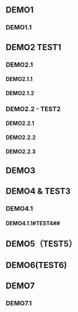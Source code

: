 ## DEMO1
### DEMO1.1

## DEMO2 TEST1
### DEMO2.1
#### DEMO2.1.1
#### DEMO2.1.2
### DEMO2.2 - TEST2
#### DEMO2.2.1
#### DEMO2.2.2
#### DEMO2.2.3

## DEMO3

## DEMO4 & TEST3
### DEMO4.1
#### DEMO4.1.1#TEST4##

## DEMO5（TEST5）

## DEMO6(TEST6)

## DEMO7
### DEMO7.1